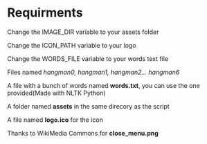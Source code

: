 # Requirments
Change the IMAGE_DIR variable to your assets folder

Change the ICON_PATH variable to your logo

Change the WORDS_FILE variable to your words text file


Files named *hangman0, hangman1, hangman2... hangman6*

A file with a bunch of words named **words.txt**, you can use the one provided(Made with NLTK Python)

A folder named **assets** in the same direcory as the script

A file named **logo.ico** for the icon

Thanks to WikiMedia Commons for __close_menu.png__
